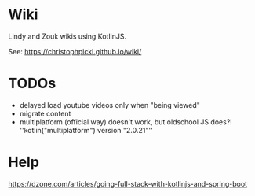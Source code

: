 # Wiki

Lindy and Zouk wikis using KotlinJS.

See: https://christophpickl.github.io/wiki/

# TODOs

* delayed load youtube videos only when "being viewed"
* migrate content
* multiplatform (official way) doesn't work, but oldschool JS does?! ''kotlin("multiplatform") version "2.0.21"''

# Help

https://dzone.com/articles/going-full-stack-with-kotlinjs-and-spring-boot